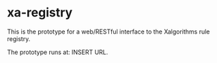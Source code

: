 xa-registry
===========

This is the prototype for a web/RESTful interface to the Xalgorithms rule
registry.

The prototype runs at: INSERT URL.
